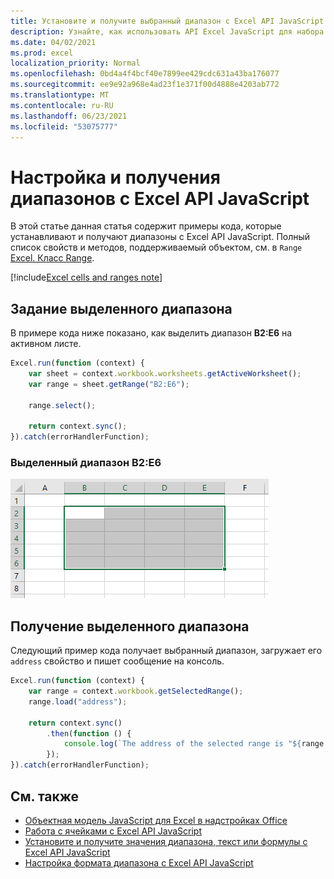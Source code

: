 ```yaml
---
title: Установите и получите выбранный диапазон с Excel API JavaScript
description: Узнайте, как использовать API Excel JavaScript для набора и получения диапазонов с Excel API JavaScript.
ms.date: 04/02/2021
ms.prod: excel
localization_priority: Normal
ms.openlocfilehash: 0bd4a4f4bcf40e7899ee429cdc631a43ba176077
ms.sourcegitcommit: ee9e92a968e4ad23f1e371f00d4888e4203ab772
ms.translationtype: MT
ms.contentlocale: ru-RU
ms.lasthandoff: 06/23/2021
ms.locfileid: "53075777"
---
```

# <a name="set-and-get-ranges-using-the-excel-javascript-api"></a>Настройка и получения диапазонов с Excel API JavaScript

В этой статье данная статья содержит примеры кода, которые устанавливают и получают диапазоны с Excel API JavaScript. Полный список свойств и методов, поддерживаемый объектом, см. в `Range` [Excel. Класс Range](/javascript/api/excel/excel.range).

[!include[Excel cells and ranges note](../includes/note-excel-cells-and-ranges.md)]

## <a name="set-the-selected-range"></a>Задание выделенного диапазона

В примере кода ниже показано, как выделить диапазон **B2:E6** на активном листе.

```js
Excel.run(function (context) {
    var sheet = context.workbook.worksheets.getActiveWorksheet();
    var range = sheet.getRange("B2:E6");

    range.select();

    return context.sync();
}).catch(errorHandlerFunction);
```

### <a name="selected-range-b2e6"></a>Выделенный диапазон B2:E6

![Выбранный диапазон в Excel.](../images/excel-ranges-set-selection.png)

## <a name="get-the-selected-range"></a>Получение выделенного диапазона

Следующий пример кода получает выбранный диапазон, загружает его `address` свойство и пишет сообщение на консоль.

```js
Excel.run(function (context) {
    var range = context.workbook.getSelectedRange();
    range.load("address");

    return context.sync()
        .then(function () {
            console.log(`The address of the selected range is "${range.address}"`);
        });
}).catch(errorHandlerFunction);
```

## <a name="see-also"></a>См. также

- [Объектная модель JavaScript для Excel в надстройках Office](excel-add-ins-core-concepts.md)
- [Работа с ячейками с Excel API JavaScript](excel-add-ins-cells.md)
- [Установите и получите значения диапазона, текст или формулы с Excel API JavaScript](excel-add-ins-ranges-set-get-values.md)
- [Настройка формата диапазона с Excel API JavaScript](excel-add-ins-ranges-set-format.md)
